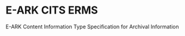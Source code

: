 E-ARK CITS ERMS
===============

E-ARK Content Information Type Specification for Archival Information
